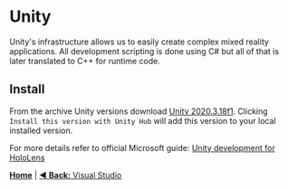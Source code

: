# Unity
Unity's infrastructure allows us to easily create complex mixed reality applications. All development scripting is done using C# but all of that is later translated to C++ for runtime code. 

## Install 
From the archive Unity versions download [Unity 2020.3.18f1](https://unity3d.com/unity/whats-new/2020.3.18). Clicking `Install this version with Unity Hub` will add this version to your local installed version.

For more details refer to official Microsoft guide: 
[Unity development for HoloLens](https://learn.microsoft.com/en-us/windows/mixed-reality/develop/unity/unity-development-overview)

[**Home**](/README.md) | [◀️ **Back:** Visual Studio](/Help/VS.md) 
